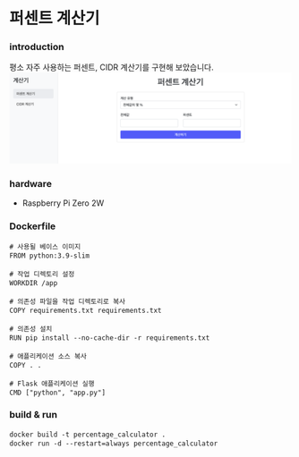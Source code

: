 # 퍼센트 계산기

### introduction
평소 자주 사용하는 퍼센트, CIDR 계산기를 구현해 보았습니다.
![screenshot](static/img/screenshot.png)


### hardware
* Raspberry Pi Zero 2W


### Dockerfile

```
# 사용될 베이스 이미지
FROM python:3.9-slim

# 작업 디렉토리 설정
WORKDIR /app

# 의존성 파일을 작업 디렉토리로 복사
COPY requirements.txt requirements.txt

# 의존성 설치
RUN pip install --no-cache-dir -r requirements.txt

# 애플리케이션 소스 복사
COPY . .

# Flask 애플리케이션 실행
CMD ["python", "app.py"]
```

### build & run
```
docker build -t percentage_calculator .
docker run -d --restart=always percentage_calculator
```